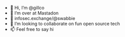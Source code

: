 - 👋 Hi, I’m @gillco
- 👀 I’m over at Mastadon
- 🌱 infosec.exchange/@swabbie
- 💞️ I’m looking to collaborate on fun open source tech
- 📫 Feel free to say hi

<!---
gillco/gillco is a ✨ special ✨ repository because its `README.md` (this file) appears on your GitHub profile.
You can click the Preview link to take a look at your changes.
--->
